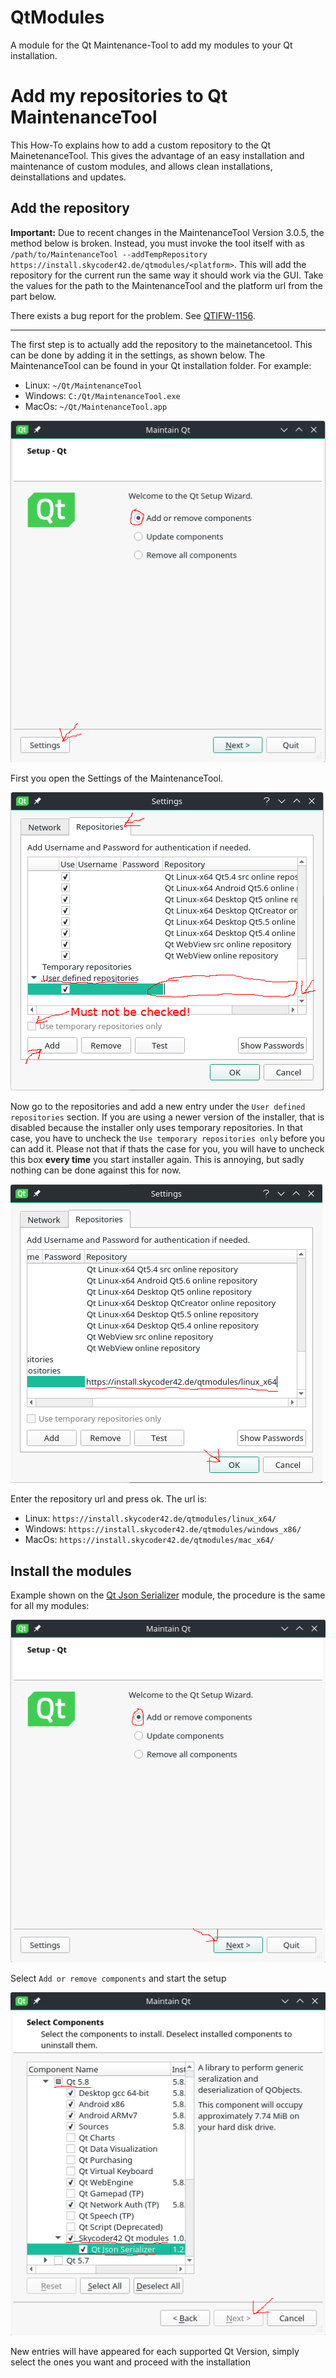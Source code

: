 # QtModules
A module for the Qt Maintenance-Tool to add my modules to your Qt installation.

# Add my repositories to Qt MaintenanceTool
This How-To explains how to add a custom repository to the Qt MainetenanceTool. This gives the advantage of an easy installation and maintenance of custom modules, and allows clean installations, deinstallations and updates.

## Add the repository

**Important:** Due to recent changes in the MaintenanceTool Version 3.0.5, the method below is broken. Instead, you must invoke the tool itself with as `/path/to/MaintenanceTool --addTempRepository https://install.skycoder42.de/qtmodules/<platform>`. This will add the repository for the current run the same way it should work via the GUI. Take the values for the path to the MaintenanceTool and the platform url from the part below.

There exists a bug report for the problem. See [QTIFW-1156](https://bugreports.qt.io/browse/QTIFW-1156).

-------

The first step is to actually add the repository to the mainetancetool. This can be done by adding it in the settings, as shown below. The MaintenanceTool can be found in your Qt installation folder. For example:
- Linux: `~/Qt/MaintenanceTool`
- Windows: `C:/Qt/MaintenanceTool.exe`
- MacOs: `~/Qt/MaintenanceTool.app`

![](./images/add_repo_01.png "Open the Settings")

First you open the Settings of the MaintenanceTool.

![](./images/add_repo_02.png "Go to repositories")

Now go to the repositories and add a new entry under the `User defined repositories` section. If you are using a newer version of the installer, that is disabled because the installer only uses temporary repositories. In that case, you have to
uncheck the `Use temporary repositories only` before you can add it. Please not that if thats the case for you, you will have to uncheck this box **every time** you start installer again. This is annoying, but sadly nothing can be done against this for now.

![](./images/add_repo_03.png "Add the repository")

Enter the repository url and press ok. The url is:
- Linux: `https://install.skycoder42.de/qtmodules/linux_x64/`
- Windows: `https://install.skycoder42.de/qtmodules/windows_x86/`
- MacOs: `https://install.skycoder42.de/qtmodules/mac_x64/`

## Install the modules
Example shown on the [Qt Json Serializer](https://github.com/Skycoder42/QJsonSerializer) module, the procedure is the same for all my modules:

![](./images/add_repo_04.png "Add new components")

Select `Add or remove components` and start the setup

![](./images/add_repo_05.png "Go to repositories")

New entries will have appeared for each supported Qt Version, simply select the ones you want and proceed with the installation

